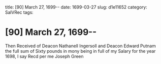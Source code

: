 title: [90] March 27, 1699--
date: 1699-03-27
slug: d1e11652
category: SalVRec
tags: 


<div markdown class="doc" id="d1e11652">


# [90] March 27, 1699--

Then Received of Deacon Nathanell Ingersoll and Deacon Edward Putnam the full sum of Sixty pounds in mony being in full of my Salary for the year 1698, I say Recd per me  Joseph Green
</div>